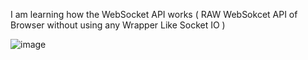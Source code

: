 I am learning how the WebSocket API works ( RAW WebSokcet API of Browser without using any Wrapper Like Socket IO )

![image](https://github.com/Dipankar-Kumar-Singh/WebSockets_Learning/assets/66475186/af89a5e0-b336-421c-b896-efd794303a50)
